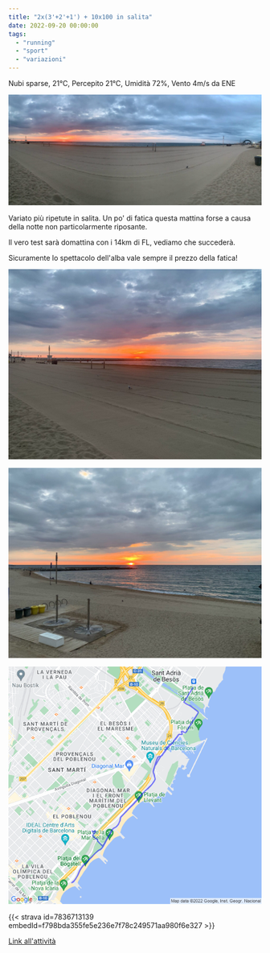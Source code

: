 ```yaml
---
title: "2x(3'+2'+1') + 10x100 in salita"
date: 2022-09-20 00:00:00
tags: 
  - "running"
  - "sport"
  - "variazioni"
---
```


Nubi sparse, 21°C, Percepito 21°C, Umidità 72%, Vento 4m/s da ENE

![](images/IMG_0328.jpeg)

Variato più ripetute in salita. Un po' di fatica questa mattina forse a causa della notte non particolarmente riposante.

Il vero test sarà domattina con i 14km di FL, vediamo che succederà.

Sicuramente lo spettacolo dell'alba vale sempre il prezzo della fatica!

![](images/IMG_0326.jpeg)

![](images/IMG_0330.jpeg)

![](images/20220920-activity-map.png)

{{< strava id=7836713139 embedId=f798bda355fe5e236e7f78c249571aa980f6e327 >}}

[Link all'attività](https://strava.com/activities/7836713139)
